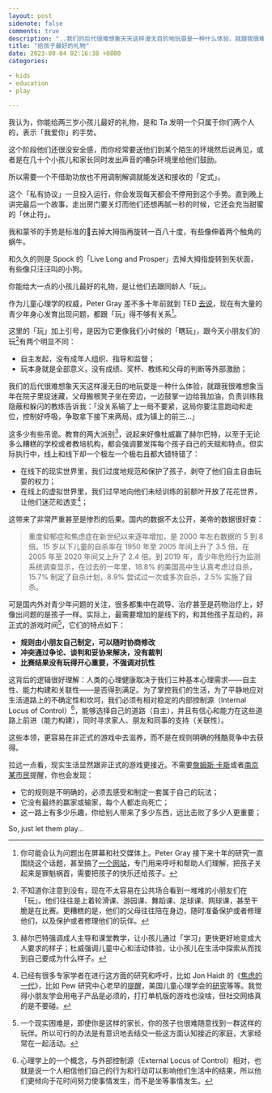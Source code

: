 ```yaml
---
layout: post
sidenote: false
comments: true
description: "..我们的后代很难想象天天这样漫无目的地玩耍是一种什么体验，就跟我很难想象当年在院子里捉迷藏，父母搬根凳子坐在旁边，一边鼓掌一边给我加油，负责训练我隐蔽和躲闪的教练告诉我：「没关系输了上一局不要紧，这局你要注意跑动和走位，控制好呼吸，争取拿下接下来两局，成为镇上的前三...」"
title: "给孩子最好的礼物"
date: 2023-08-04 02:16:38 +0800
categories:

- kids
- education
- play

---
```


我认为，你能给两三岁小孩儿最好的礼物，是和 Ta 发明一个只属于你们两个人的，表示「我爱你」的手势。

这个阶段他们还很没安全感，而你经常要送他们到某个陌生的环境然后说再见，或者是在几十个小孩儿和家长同时发出声音的嘈杂环境里给他们鼓励。

所以需要一个不借助功放也不用调制解调就能发送和接收的「定式」。

这个「私有协议」一旦投入运行，你会发现每天都会不停用到这个手势。直到晚上讲完最后一个故事，走出房门要关灯而他们还想再腻一秒的时候，它还会充当甜蜜的「休止符」。

我和蒙爷的手势是标准的🤟去掉大拇指再旋转一百八十度，有些像伸着两个触角的蜗牛。

和久久的则是 Spock 的「Live Long and Prosper」去掉大拇指旋转到矢状面，有些像只汪汪叫的小狗。

你能给大一点的小孩儿最好的礼物，是让他们去跟同龄人「玩」。

作为儿童心理学的权威，Peter Gray 差不多十年前就到 TED [去说](https://www.youtube.com/watch?v=Bg-GEzM7iTk&t=28s)，现在有大量的青少年身心发育出现问题，都跟「玩」得不够有关系[^0]。

这里的「玩」加上引号，是因为它更像我们小时候的「瞎玩」，跟今天小朋友们的玩[^1]有两个明显不同：

- 自主发起，没有成年人组织、指导和监督；
- 玩本身就是全部意义，没有成绩、奖杯、教练和父母的判断等外部激励；

我们的后代很难想象天天这样漫无目的地玩耍是一种什么体验，就跟我很难想象当年在院子里捉迷藏，父母搬根凳子坐在旁边，一边鼓掌一边给我加油，负责训练我隐蔽和躲闪的教练告诉我：「没关系输了上一局不要紧，这局你要注意跑动和走位，控制好呼吸，争取拿下接下来两局，成为镇上的前三...」

这多少有些吊诡。教育的两大派别[^2]，说起来好像杜威赢了赫尔巴特，以至于无论多么糟糕的学校或者教培机构，都会强调要发挥每个孩子自己的天赋和特点。但实际执行中，线上和线下却一个极左一个极右且都大错特错了：

- 在线下的现实世界里，我们过度地规范和保护了孩子，剥夺了他们自主自由玩耍的权力；
- 在线上的虚拟世界里，我们过早地向他们未经训练的前额叶开放了花花世界，让他们迷茫和透支[^3]；

这带来了非常严重甚至是惨烈的后果。国内的数据不太公开，美帝的数据很好查：

> 重度抑郁症和焦虑症在新世纪以来逐年增加，是 2000 年左右数据的 5 到 8 倍。15 岁以下儿童的自杀率在 1950 年至 2005 年间上升了 3.5 倍，在 2005 年至 2020 年间又上升了 2.4 倍。到 2019 年，青少年危险行为监测系统调查显示，在过去的一年里，18.8% 的美国高中生认真考虑过自杀，15.7% 制定了自杀计划，8.9% 尝试过一次或多次自杀，2.5% 实施了自杀。

可是国内外对青少年问题的关注，很多都集中在疏导、治疗甚至是药物治疗上，好像出问题的是孩子一样。实际上，最需要增加的是线下的，和其他孩子互动的，非正式的游戏时间[^4]，它们的特点如下：

- **规则由小朋友自己制定，可以随时协商修改**
- **冲突通过争论、谈判和妥协来解决，没有裁判**
- **比赛结果没有玩得开心重要，不强调对抗性**

这背后的逻辑很好理解：人类的心理健康取决于我们三种基本心理需求——自主性、能力构建和关联性——是否得到满足。为了掌控我们的生活，为了平静地应对生活道路上的不确定性和坎坷，我们必须有相对稳定的内部控制源（Internal Locus of Control）[^5]，能够选择自己的道路（自主），并且有信心和能力在这些道路上前进（能力构建），同时寻求家人、朋友和同事的支持（关联性）。

这些本领，更容易在非正式的游戏中去滋养，而不是在规则明确的残酷竞争中去获得。

拉远一点看，现实生活显然跟非正式的游戏更接近。不需要[詹姆斯·卡斯](https://book.douban.com/subject/25742296/)或者[南京某市民](https://www.youtube.com/watch?v=Cyq0F0vsZkM)提醒，你也会发现：

- 它的规则是不明确的，必须去感受和制定一套属于自己的玩法；
- 它没有最终的赢家或输家，每个人都走向死亡；
- 这一路上有多少乐趣，你给别人带来了多少东西，远比击败了多少人更重要；

So, just let them play...

[^0]: 你可能会认为问题出在屏幕和社交媒体上。Peter Gray 接下来十年的研究一直围绕这个话题，甚至搞了[一个网站](https://letgrow.org/)，专门用来呼吁和帮助人们理解，把孩子关起来是罪魁祸首，需要把孩子的快乐还给孩子。
[^1]: 不知道你注意到没有，现在不太容易在公共场合看到一堆堆的小朋友们在「玩」。他们往往是上着轮滑课、游园课、舞蹈课、足球课、网球课，甚至干脆是在比赛。更糟糕的是，他们的父母往往陪在身边，随时准备保护或者修理他们，以及保护或者修理他们的玩伴。
[^2]: 赫尔巴特强调成人主导和课堂教学，让小孩儿通过「学习」更快更好地变成大人要求的样子；杜威强调儿童中心和活动体验，让小孩儿在生活中探索从而找到自己要成为什么样子。
[^3]: 已经有很多专家学者在进行这方面的研究和呼吁，比如 Jon Haidt 的《[焦虑的一代](https://www.amazon.com/Anxious-Generation-Rewiring-Childhood-Epidemic/dp/0593655036)》，比如 Pew 研究中心老早的[提醒](https://www.pewresearch.org/internet/2018/11/28/teens-and-their-experiences-on-social-media/)，美国儿童心理学会的[研究](https://childmind.org/article/how-using-social-media-affects-teenagers/)等等。我觉得小朋友学会用电子产品是必须的，打打单机版的游戏也没啥，但社交网络真的是不要碰。
[^4]: 一个现实困难是，即使你是这样的家长，你的孩子也很难随意找到一群这样的玩伴。所以可行的办法是有意识地去结交一些这方面认知接近的家庭，大家经常在一起活动。
[^5]: 心理学上的一个概念，与外部控制源（External Locus of Control）相对，也就是说一个人相信他们自己的行为和行动可以影响他们生活中的结果，所以他们更倾向于花时间努力使事情发生，而不是坐等事情发生。
